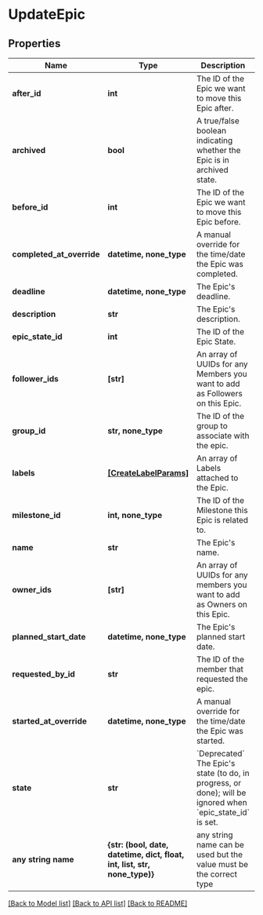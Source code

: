 # UpdateEpic

## Properties
Name | Type | Description | Notes
------------ | ------------- | ------------- | -------------
**after_id** | **int** | The ID of the Epic we want to move this Epic after. | [optional] 
**archived** | **bool** | A true/false boolean indicating whether the Epic is in archived state. | [optional] 
**before_id** | **int** | The ID of the Epic we want to move this Epic before. | [optional] 
**completed_at_override** | **datetime, none_type** | A manual override for the time/date the Epic was completed. | [optional] 
**deadline** | **datetime, none_type** | The Epic&#39;s deadline. | [optional] 
**description** | **str** | The Epic&#39;s description. | [optional] 
**epic_state_id** | **int** | The ID of the Epic State. | [optional] 
**follower_ids** | **[str]** | An array of UUIDs for any Members you want to add as Followers on this Epic. | [optional] 
**group_id** | **str, none_type** | The ID of the group to associate with the epic. | [optional] 
**labels** | [**[CreateLabelParams]**](CreateLabelParams.md) | An array of Labels attached to the Epic. | [optional] 
**milestone_id** | **int, none_type** | The ID of the Milestone this Epic is related to. | [optional] 
**name** | **str** | The Epic&#39;s name. | [optional] 
**owner_ids** | **[str]** | An array of UUIDs for any members you want to add as Owners on this Epic. | [optional] 
**planned_start_date** | **datetime, none_type** | The Epic&#39;s planned start date. | [optional] 
**requested_by_id** | **str** | The ID of the member that requested the epic. | [optional] 
**started_at_override** | **datetime, none_type** | A manual override for the time/date the Epic was started. | [optional] 
**state** | **str** | &#x60;Deprecated&#x60; The Epic&#39;s state (to do, in progress, or done); will be ignored when &#x60;epic_state_id&#x60; is set. | [optional] 
**any string name** | **{str: (bool, date, datetime, dict, float, int, list, str, none_type)}** | any string name can be used but the value must be the correct type | [optional]

[[Back to Model list]](../README.md#documentation-for-models) [[Back to API list]](../README.md#documentation-for-api-endpoints) [[Back to README]](../README.md)


